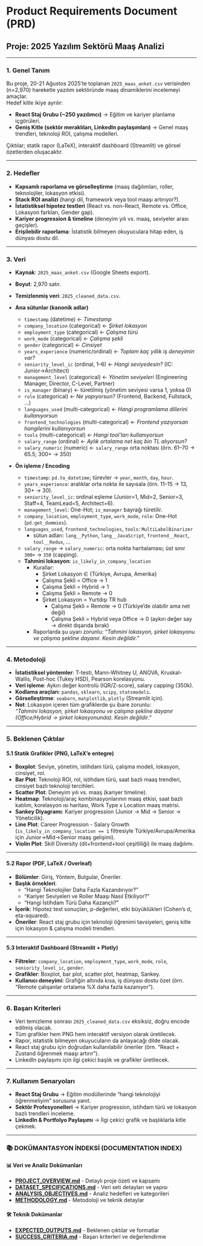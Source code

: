 # Product Requirements Document (PRD)  
## Proje: 2025 Yazılım Sektörü Maaş Analizi

---

### 1. Genel Tanım
Bu proje, 20-21 Ağustos 2025’te toplanan `2025_maas_anket.csv` verisinden (n=2,970) hareketle yazılım sektöründe maaş dinamiklerini incelemeyi amaçlar.  
Hedef kitle ikiye ayrılır:  
- **React Staj Grubu (~250 yazılımcı)** → Eğitim ve kariyer planlama içgörüleri.  
- **Geniş Kitle (sektör meraklıları, LinkedIn paylaşımları)** → Genel maaş trendleri, teknoloji ROI, çalışma modelleri.  

Çıktılar; statik rapor (LaTeX), interaktif dashboard (Streamlit) ve görsel özetlerden oluşacaktır.

---

### 2. Hedefler
- **Kapsamlı raporlama ve görselleştirme** (maaş dağılımları, roller, teknolojiler, lokasyon etkisi).  
- **Stack ROI analizi** (hangi dil, framework veya tool maaşı artırıyor?).  
- **İstatistiksel hipotez testleri** (React vs. non-React, Remote vs. Office, Lokasyon farkları, Gender gap).  
- **Kariyer progression & timeline** (deneyim yılı vs. maaş, seviyeler arası geçişler).  
- **Erişilebilir raporlama**: İstatistik bilmeyen okuyuculara hitap eden, iş dünyası dostu dil.  

---

### 3. Veri
- **Kaynak**: `2025_maas_anket.csv` (Google Sheets export).  
- **Boyut**: 2,970 satır.  
- **Temizlenmiş veri**: `2025_cleaned_data.csv`.  
- **Ana sütunlar (kanonik adlar)**  
  - `timestamp` (datetime) ← *Timestamp*  
  - `company_location` (categorical) ← *Şirket lokasyon*  
  - `employment_type` (categorical) ← *Çalışma türü*  
  - `work_mode` (categorical) ← *Çalışma şekli*  
  - `gender` (categorical) ← *Cinsiyet*  
  - `years_experience` (numeric/ordinal) ← *Toplam kaç yıllık iş deneyimin var?*  
  - `seniority_level_ic` (ordinal, 1–6) ← *Hangi seviyedesin?* (IC: Junior→Architect)  
  - `management_level` (categorical) ← *Yönetim seviyeleri* (Engineering Manager, Director, C-Level, Partner)  
  - `is_manager` (binary) ← türetilmiş (yönetim seviyesi varsa 1, yoksa 0)  
  - `role` (categorical) ← *Ne yapıyorsun?* (Frontend, Backend, Fullstack, …)  
  - `languages_used` (multi-categorical) ← *Hangi programlama dillerini kullanıyorsun*  
  - `frontend_technologies` (multi-categorical) ← *Frontend yazıyorsan hangilerini kullanıyorsun*  
  - `tools` (multi-categorical) ← *Hangi tool’ları kullanıyorsun*  
  - `salary_range` (ordinal) ← *Aylık ortalama net kaç bin TL alıyorsun?*  
  - `salary_numeric` (numeric) ← `salary_range` orta noktası (örn. 61–70 → 65.5; 300+ → 350)

- **Ön işleme / Encoding**  
  - `timestamp`: `pd.to_datetime`; türevler → `year`, `month`, `day`, `hour`.  
  - `years_experience`: aralıklar orta nokta ile sayısala (örn. 11–15 → 13, 30+ → 30).  
  - `seniority_level_ic`: ordinal eşleme (Junior=1, Mid=2, Senior=3, Staff=4, TeamLead=5, Architect=6).  
  - `management_level`: One-Hot; `is_manager` bayrağı türetilir.  
  - `company_location`, `employment_type`, `work_mode`, `role`: One-Hot (`pd.get_dummies`).  
  - `languages_used`, `frontend_technologies`, `tools`: `MultiLabelBinarizer`  
    - sütun adları: `lang__Python`, `lang__JavaScript`, `frontend__React`, `tool__Redux`, …  
  - `salary_range` → `salary_numeric`: orta nokta haritalaması; üst sınır `300+` → `350` (capping).  
  - **Tahmini lokasyon**: `is_likely_in_company_location`  
    - Kurallar:  
      - Şirket Lokasyon ∈ {Türkiye, Avrupa, Amerika}  
      - Çalışma Şekli = Office → 1  
      - Çalışma Şekli = Hybrid → 1  
      - Çalışma Şekli = Remote → 0  
      - Şirket Lokasyon = Yurtdışı TR hub  
        - Çalışma Şekli = Remote → 0 (Türkiye’de olabilir ama net değil)  
        - Çalışma Şekli = Hybrid veya Office → 0 (aykırı değer say → direkt dışarıda bırak)  
    - Raporlarda şu uyarı zorunlu: *“Tahmini lokasyon, şirket lokasyonu ve çalışma şekline dayanır. Kesin değildir.”*


---

### 4. Metodoloji
- **İstatistiksel yöntemler**: T-testi, Mann-Whitney U, ANOVA, Kruskal-Wallis, Post-hoc (Tukey HSD), Pearson korelasyonu.  
- **Veri işleme**: Aykırı değer kontrolü (IQR/Z-score), salary capping (350k).  
- **Kodlama araçları**: `pandas`, `sklearn`, `scipy`, `statsmodels`.  
- **Görselleştirme**: `seaborn`, `matplotlib`, `plotly` (Streamlit için).  
- **Not**: Lokasyon içeren tüm grafiklerde şu ibare zorunlu:  
  _“Tahmini lokasyon, şirket lokasyonu ve çalışma şekline dayanır (Office/Hybrid → şirket lokasyonunda). Kesin değildir.”_

---

### 5. Beklenen Çıktılar
#### 5.1 Statik Grafikler (PNG, LaTeX’e entegre)
- **Boxplot**: Seviye, yönetim, istihdam türü, çalışma modeli, lokasyon, cinsiyet, rol.  
- **Bar Plot**: Teknoloji ROI, rol, istihdam türü, saat bazlı maaş trendleri, cinsiyet bazlı teknoloji tercihleri.  
- **Scatter Plot**: Deneyim yılı vs. maaş (kariyer timeline).  
- **Heatmap**: Teknoloji/araç kombinasyonlarının maaş etkisi, saat bazlı katılım, korelasyon ısı haritası, Work Type x Location maaş matrisi.  
- **Sankey Diyagramı**: Kariyer progression (Junior → Mid → Senior → Yöneticilik).  
- **Line Plot**: Career Progression - Salary Growth (`is_likely_in_company_location == 1` filtresiyle Türkiye/Avrupa/Amerika için Junior→Mid→Senior maaş gelişimi).  
- **Violin Plot**: Skill Diversity (dil+frontend+tool çeşitliliği) ile maaş dağılımı.  

---

#### 5.2 Rapor (PDF, LaTeX / Overleaf)
- **Bölümler**: Giriş, Yöntem, Bulgular, Öneriler.  
- **Başlık örnekleri**:  
  - “Hangi Teknolojiler Daha Fazla Kazandırıyor?”  
  - “Kariyer Seviyeleri ve Roller Maaşı Nasıl Etkiliyor?”  
  - “Hangi İstihdam Türü Daha Kazançlı?”  
- **İçerik**: Hipotez test sonuçları, p-değerleri, etki büyüklükleri (Cohen’s d, eta-squared).  
- **Öneriler**: React staj grubu için teknoloji öğrenimi tavsiyeleri, geniş kitle için lokasyon & çalışma modeli trendleri.  

---

#### 5.3 Interaktif Dashboard (Streamlit + Plotly)
- **Filtreler**: `company_location`, `employment_type`, `work_mode`, `role`, `seniority_level_ic`, `gender`.  
- **Grafikler**: Boxplot, bar plot, scatter plot, heatmap, Sankey.  
- **Kullanıcı deneyimi**: Grafiğin altında kısa, iş dünyası dostu özet (örn. “Remote çalışanlar ortalama %X daha fazla kazanıyor”).  

---

### 6. Başarı Kriterleri
- Veri temizleme sonrası `2025_cleaned_data.csv` eksiksiz, doğru encode edilmiş olacak.  
- Tüm grafikler hem PNG hem interaktif versiyon olarak üretilecek.  
- Rapor, istatistik bilmeyen okuyucuların da anlayacağı dilde olacak.  
- React staj grubu için doğrudan kullanılabilir öneriler (örn. “React + Zustand öğrenmek maaşı artırır”).  
- LinkedIn paylaşımı için ilgi çekici başlık ve grafikler üretilecek.  

---

### 7. Kullanım Senaryoları
- **React Staj Grubu** → Eğitim modüllerinde “hangi teknolojiyi öğrenmeliyim” sorusuna yanıt.  
- **Sektör Profesyonelleri** → Kariyer progression, istihdam türü ve lokasyon bazlı trendleri inceleme.  
- **LinkedIn & Portfolyo Paylaşımı** → İlgi çekici grafik ve başlıklarla kitle çekmek.  

---

### 📚 DOKÜMANTASYON İNDEKSİ (DOCUMENTATION INDEX)

#### 📊 Veri ve Analiz Dokümanları
- **[PROJECT_OVERVIEW.md](PROJECT_OVERVIEW.md)** - Detaylı proje özeti ve kapsamı  
- **[DATASET_SPECIFICATIONS.md](DATASET_SPECIFICATIONS.md)** - Veri seti detayları ve yapısı  
- **[ANALYSIS_OBJECTIVES.md](ANALYSIS_OBJECTIVES.md)** - Analiz hedefleri ve kategorileri  
- **[METHODOLOGY.md](METHODOLOGY.md)** - Metodoloji ve teknik detaylar  

#### 🛠️ Teknik Dokümanlar
- **[EXPECTED_OUTPUTS.md](EXPECTED_OUTPUTS.md)** - Beklenen çıktılar ve formatlar  
- **[SUCCESS_CRITERIA.md](SUCCESS_CRITERIA.md)** - Başarı kriterleri ve değerlendirme  